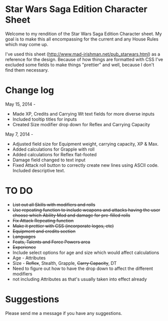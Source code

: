 Star Wars Saga Edition Character Sheet
=======================
Welcome to my rendition of the Star Wars Saga Edition Character sheet. 
My goal is to make this all encompassing for the current and any House Rules which may come up.

I've used this sheet (http://www.mad-irishman.net/pub_starwars.html) as a reference for the design. Because of how things are formatted with CSS I've excluded some fields to make things "prettier" and well, because I don't find them necessary.

Change log
============
May 15, 2014 - 
* Made XP, Credits and Carrying Wt text fields for more diverse inputs
* Included tooltip titles for inputs
* Created Size modifier drop down for Reflex and Carrying Capacity

May 7, 2014 - 
* Adjusted field size for Equipment weight, carrying capacity, XP & Max.
* Added calculations for Grapple with roll
* Added calculations for Reflex flat-footed
* Damage field changed to text input
* Fixed Attack roll button to correctly create new lines using ASCII code. Included descriptive text.

TO DO
============
* ~~List out all Skills with modifiers and rolls~~
* ~~Use repeating function to include weapons and attacks having the user choose which Ability Mod and damage for pre-filled rolls~~
* ~~Fix Attack Repeating function~~
* ~~Make it prettier with CSS (incorporate logos, etc)~~
* ~~Equipment and credits section~~
* ~~Languages~~
* ~~Feats, Talents and Force Powers area~~
* ~~Experience~~
* Include select options for age and size which would affect calculations
 * Age - Attributes
 * Size - ~~Reflex~~, Stealth, Grapple, ~~Carry Capacity~~, DT 
  * Need to figure out how to have the drop down to affect the different modifiers
  * not including Attributes as that's usually taken into effect already

Suggestions
============
Please send me a message if you have any suggestions.